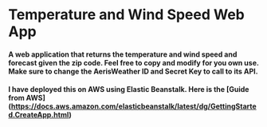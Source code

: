 # Temperature and Wind Speed Web App
#### A web application that returns the temperature and wind speed and forecast given the zip code. Feel free to copy and modify for you own use. Make sure to change the AerisWeather ID and Secret Key to call to its API.
#### I have deployed this on AWS using Elastic Beanstalk. Here is the [Guide from AWS] (https://docs.aws.amazon.com/elasticbeanstalk/latest/dg/GettingStarted.CreateApp.html)

